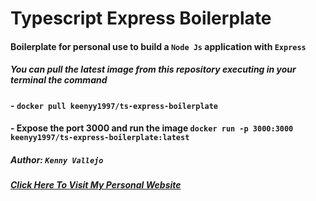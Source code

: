 # Typescript Express Boilerplate

#### Boilerplate for personal use to build a `Node Js` application with `Express`

##### You can pull the latest image from this repository executing in your terminal the command
#### - `docker pull keenyy1997/ts-express-boilerplate`
#### - Expose the port 3000 and run the image `docker run -p 3000:3000 keenyy1997/ts-express-boilerplate:latest`

##### Author: `Kenny Vallejo`
##### [Click Here To Visit My Personal Website](https://kennyvallejo.com)
